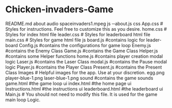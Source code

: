 # Chicken-invaders-Game
README.md
 about
 audio
spaceinvaders1.mpeg
js
─about.js
 css
     App.css # Styles for instructions. Feel free to customize this as you desire.
     home.css # Styles for index html file
     leader.css # Styles for leaderboard html file
    main.css # Styles for game html file
    js
    board.js #contains logic for leader-board
    Config.js #contains the configurations for game loop
    Enemy.js #contains the Enemy Class
    Game.js #contains the Game Class
    Helper.js #contains some Helper functions
    home.js #contains player creation modal logic
    Laser.js #contains the Laser Class
    modal.js #contains the Pause modal logic
    Player.js #contains the Player Class
    Present.js #contains the Present Class
    Images # Helpful images for the app. Use at your discretion.
    egg.png
    player-blue-1.png
    laser-blue-1.png
    sound #contains the game sounds
    game.html #the game loop ui
    index.html #the home page ui
    Instructions.html #the instructions ui
    leaderboard.html #the leaderboard ui
    Main.js # You should not need to modify this file. It is used for the game main loop Logic.
